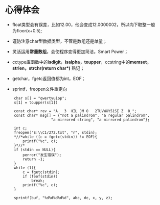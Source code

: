 # 心得体会

* float类型会有误差，比如12.00，他会变成12.0000002，所以向下取整一般为floor(x+0.5);

* 谨防注意char型数据类型，不管是数组还是单量；

* 灵活运用**常量数组**，会使程序变得更加简洁，Smart Power；

* cctype库函数中的**isdigit，isalpha，toupper**，ccstring中的**memset，strlen，strchr(return char*)** 熟记；

* getchar，fgetc返回值都为int，EOF；

* sprintf，freopen文件重定向

~~~
    char s[] = "qwertyuiop";
    s[1] = toupper(s[1])
    
    const char* rev = "A   3  HIL JM O   2TUVWXY51SE Z  8 ";
    const char* msg[] = {"not a palindrom", "a regular palindrom",
                     "a mirrored string", "a mirrored palindrom"};
    
    int c;
    freopen("E:\\C1/272.txt", "r", stdin);
    *//*while ((c = fgetc(stdin)) != EOF){
        printf("%c", c);
    }*//*
    if (stdin == NULL){
        perror("发生错误");
        return -1;
    }
    while (1){
        c = fgetc(stdin);
        if (feof(stdin))
            break;
        printf("%c", c);
    }
    
    sprintf(buf, "%d%d%d%d%d", abc, de, x, y, z);
~~~
